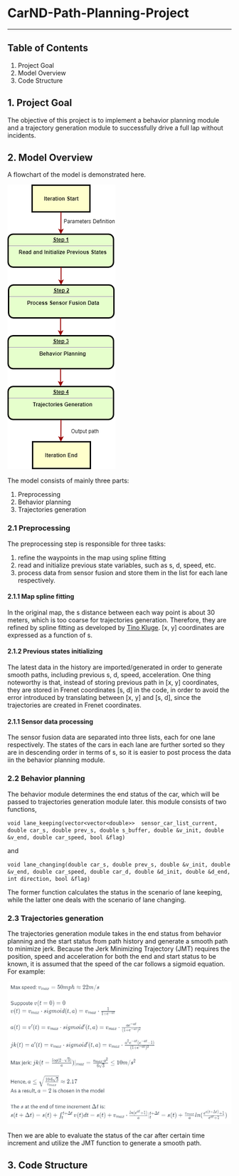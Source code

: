 # CarND-Path-Planning-Project

---

[//]: # (Image References)

[image1]: Path_Planning_FlowChart.png "Model Flowchart"
[image2]: trajectories_derivation.png "Trajectories Derivation"

## Table of Contents

1. Project Goal
2. Model Overview
3. Code Structure

## 1. Project Goal

The objective of this project is to implement a behavior planning module and a trajectory generation module to successfully drive a full lap without incidents.

## 2. Model Overview

A flowchart of the model is demonstrated here.

![Model Flowchart][image1]

The model consists of mainly three parts:
1. Preprocessing
2. Behavior planning
3. Trajectories generation

### 2.1 Preprocessing

The preprocessing step is responsible for three tasks:
1. refine the waypoints in the map using spline fitting
2. read and initialize previous state variables, such as s, d, speed, etc.
3. process data from sensor fusion and store them in the list for each lane respectively.

#### 2.1.1 Map spline fitting

In the original map, the s distance between each way point is about 30 meters, which is too coarse for trajectories generation. Therefore, they are refined by spline fitting as developed by [Tino Kluge](http://kluge.in-chemnitz.de/opensource/spline/). [x, y] coordinates are expressed as a function of s.

#### 2.1.2 Previous states initializing

The latest data in the history are imported/generated in order to generate smooth paths, including previous s, d, speed, acceleration.
One thing noteworthy is that, instead of storing previous path in [x, y] coordinates, they are stored in Frenet coordinates [s, d] in the code, in order to avoid the error introduced by translating between [x, y] and [s, d], since the trajectories are created in Frenet coordinates.

#### 2.1.1 Sensor data processing

The sensor fusion data are separated into three lists, each for one lane respectively. The states of the cars in each lane are further sorted so they are in descending order in terms of s, so it is easier to post process the data iin the behavior planning module.

### 2.2 Behavior planning

The behavior module determines the end status of the car, which will be passed to trajectories generation module later. this module consists of two functions,

```
void lane_keeping(vector<vector<double>>  sensor_car_list_current, double car_s, double prev_s, double s_buffer, double &v_init, double &v_end, double car_speed, bool &flag)
```
and
```
void lane_changing(double car_s, double prev_s, double &v_init, double &v_end, double car_speed, double car_d, double &d_init, double &d_end, int direction, bool &flag)
```

The former function calculates the status in the scenario of lane keeping, while the latter one deals with the scenario of lane changing.

### 2.3 Trajectories generation

The trajectories generation module takes in the end status from behavior planning and the start status from path history and generate a smooth path to minimize jerk.
Because the Jerk Minimizing Trajectory (JMT) requires the position, speed and acceleration for both the end and start status to be known, it is assumed that the speed of the car follows a sigmoid equation. For example:

![Trajectories Derivation][image2]

Then we are able to evaluate the status of the car after certain time increment and utilize the JMT function to generate a smooth path. 

## 3. Code Structure
